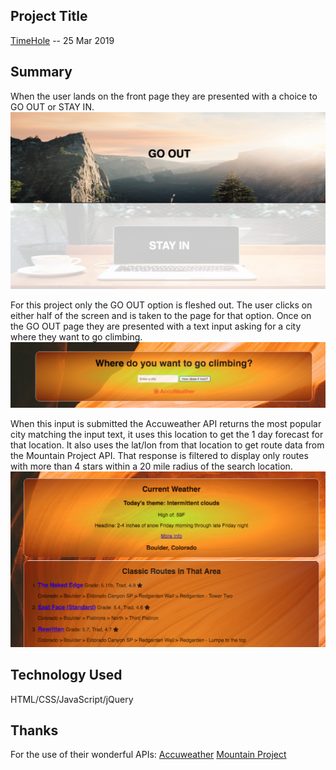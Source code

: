 Project Title
-------------

[TimeHole][ll] -- 25 Mar 2019

[ll]: https://kschmarr.github.io/timehole/


Summary
-------

When the user lands on the front page they are presented with a 
choice to GO OUT or STAY IN. 
<img src="images/ssMain.png" alt="Screenshot of front page of TimeHole site">

For this project only the GO OUT option 
is fleshed out. The user clicks on either half of the screen and is 
taken to the page for that option. Once on the GO OUT page they are 
presented with a text input asking for a city where they want to go 
climbing. 
<img src="images/ssSearch.png" alt="Screenshot of search page on TimeHole site">

When this input is submitted the Accuweather API returns 
the most popular city matching the input text, it uses this location 
to get the 1 day forecast for that location. It also uses the 
lat/lon from that location to get route data from the Mountain 
Project API. That response is filtered to display only routes with 
more than 4 stars within a 20 mile radius of the search location.
<img src="images/ssResult.png" alt="Screenshot of results on TimeHole site">


Technology Used
---------------

HTML/CSS/JavaScript/jQuery


Thanks
------

For the use of their wonderful APIs:
[Accuweather][aw]
[Mountain Project][mp]

[aw]: https://developer.accuweather.com/
[mp]: https://www.mountainproject.com/data